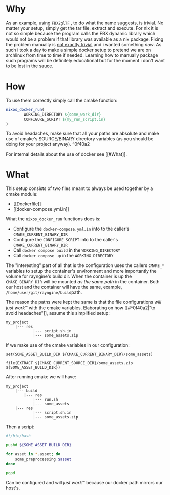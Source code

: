 # Why

As an example, using [`FBX2glTF`](https://github.com/godotengine/FBX2glTF) , to do what the name suggests, is trivial. No matter your setup, simply get the tar file, extract and execute.
For nix it is not so simple because the program calls the FBX dynamic library which would not be a problem if that library was available as a nix package. Fixing the problem manually is [not exactly trivial](https://nix.dev/guides/faq#how-to-run-non-nix-executables) and i wanted something *now*. As such i took a day to make a simple docker setup to pretend we are on archlinux from time to time if needed.
Learning how to manually package such programs will be definitely educational but for the moment i don't want to be lost in the sauce.
# How

To use them correctly simply call the cmake function:
```cmake
nixos_docker_run(
		WORKING_DIRECTORY ${some_work_dir}
		CONFIGURE_SCRIPT ${my_run_script.in}
)
```

To avoid headaches, make sure that all your paths are absolute and make use of cmake's SOURCE/BINARY directory variables (as you should be doing for your project anyway). ^0f40a2

For internal details about the use of docker see [[#What]].
# What

This setup consists of two files meant to always be used together by a cmake module:
- [[Dockerfile]]
- [[docker-compose.yml.in]]

What the `nixos_docker_run` functions does is:
- Configure the `docker-compose.yml.in` into to the caller's `CMAKE_CURRENT_BINARY_DIR`
- Configure the `CONFIGURE_SCRIPT` into to the caller's `CMAKE_CURRENT_BINARY_DIR`
- Call `docker compose build` in the `WORKING_DIRECTORY`
- Call `docker compose up` in the `WORKING_DIRECTORY`

The "interesting" part of all that is the configuration uses the callers `CMAKE_*` variables to setup the container's environment and more importantly the volume for rayngine's build dir.
When the container is up the `CMAKE_BINARY_DIR` will be mounted *as the same path* in the container. Both our host and the container will have the same, example, `/home/user/git/rayngine/build`path.

The reason the paths were kept the same is that the file configurations *will just work*™ with the cmake variables. Elaborating on how [[#^0f40a2|"to avoid headaches"]], assume this simplified setup:
```
my_project
	|--- res
			|--- script.sh.in
			|--- some_assets.zip
```
If we make use of the cmake variables in our configuration:
```
set(SOME_ASSET_BUILD_DIR ${CMAKE_CURRENT_BINARY_DIR}/some_assets)

file(EXTRACT ${CMAKE_CURRENT_SOURCE_DIR}/some_assets.zip ${SOME_ASSET_BUILD_DIR})
```
After running cmake we will have:
```
my_project
	|--- build
		|--- res
			|--- run.sh
			|--- some_assets
	|--- res
			|--- script.sh.in
			|--- some_assets.zip
```
Then a script:
```sh
#!/bin/bash

pushd ${SOME_ASSET_BUILD_DIR}

for asset in *.asset; do
    some_preprocessing $asset
done

popd
```
Can be configured and will *just work*™️ because our docker path mirrors our host's.
